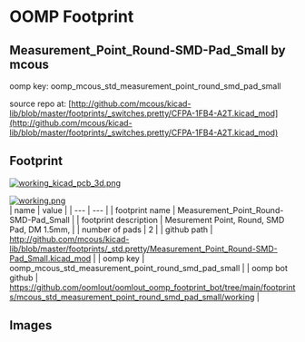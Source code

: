 # OOMP Footprint  
## Measurement_Point_Round-SMD-Pad_Small  by mcous  
  
oomp key: oomp_mcous_std_measurement_point_round_smd_pad_small  
  
source repo at: [http://github.com/mcous/kicad-lib/blob/master/footprints/_switches.pretty/CFPA-1FB4-A2T.kicad_mod](http://github.com/mcous/kicad-lib/blob/master/footprints/_switches.pretty/CFPA-1FB4-A2T.kicad_mod)  
## Footprint  
  
[![working_kicad_pcb_3d.png](working_kicad_pcb_3d_600.png)](working_kicad_pcb_3d.png)  
  
[![working.png](working_600.png)](working.png)  
| name | value | 
| --- | --- | 
| footprint name | Measurement_Point_Round-SMD-Pad_Small | 
| footprint description | Mesurement Point, Round, SMD Pad, DM 1.5mm, | 
| number of pads | 2 | 
| github path | http://github.com/mcous/kicad-lib/blob/master/footprints/_std.pretty/Measurement_Point_Round-SMD-Pad_Small.kicad_mod | 
| oomp key | oomp_mcous_std_measurement_point_round_smd_pad_small | 
| oomp bot github | https://github.com/oomlout/oomlout_oomp_footprint_bot/tree/main/footprints/mcous_std_measurement_point_round_smd_pad_small/working | 
## Images  
